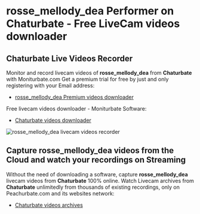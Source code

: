 # rosse_mellody_dea Performer on Chaturbate - Free LiveCam videos downloader

## Chaturbate Live Videos Recorder

Monitor and record livecam videos of **rosse_mellody_dea** from **Chaturbate** with Moniturbate.com
Get a premium trial for free by just and only registering with your Email address:
* [rosse_mellody_dea Premium videos downloader](https://moniturbate.com/request-demo-licence-key.html)

Free livecam videos downloader - Moniturbate Software:
* [Chaturbate videos downloader](https://moniturbate.com/moniturbate-download-software.html)

![rosse_mellody_dea livecam videos recorder](https://peachurnet.com/templates/moniturbate-software.png)


## Capture rosse_mellody_dea videos from the Cloud and watch your recordings on Streaming

Without the need of downloading a software, capture **rosse_mellody_dea** livecam videos from **Chaturbate** 100% online.
Watch Livecam archives from **Chaturbate** unlimitedly from thousands of existing recordings, only on Peachurbate.com and its websites network:
* [Chaturbate videos archives](https://peachurnet.com/)